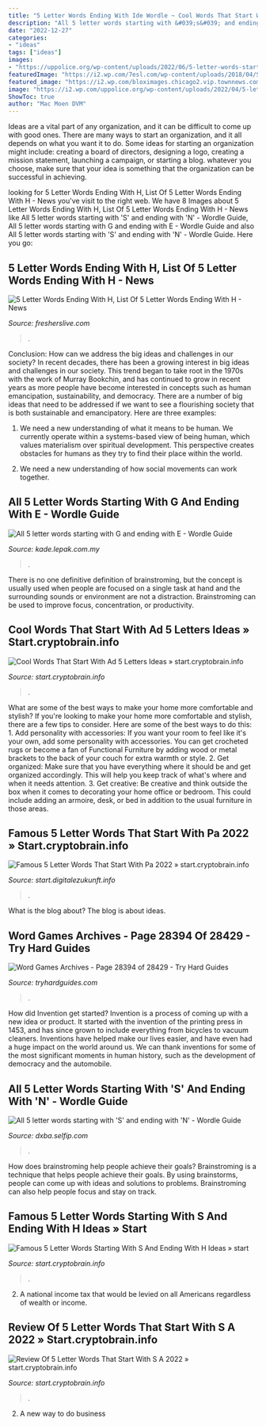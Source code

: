 ```yaml
---
title: "5 Letter Words Ending With Ide Wordle ~ Cool Words That Start With Ad 5 Letters Ideas » Start.cryptobrain.info"
description: "All 5 letter words starting with &#039;s&#039; and ending with &#039;n&#039;"
date: "2022-12-27"
categories:
- "ideas"
tags: ["ideas"]
images:
- "https://uppolice.org/wp-content/uploads/2022/06/5-letter-words-starting-with-G-and-ending-with-E-Wordle-Guide-150x84.jpg"
featuredImage: "https://i2.wp.com/7esl.com/wp-content/uploads/2018/04/Silent-Letters-1.jpg"
featured_image: "https://i2.wp.com/bloximages.chicago2.vip.townnews.com/tribdem.com/content/tncms/assets/v3/editorial/9/e7/9e7c2398-e593-11e5-8983-a32973a256fd/56df78be5ef62.image.jpg"
image: "https://i2.wp.com/uppolice.org/wp-content/uploads/2022/04/5-letter-words-starting-with-T-and-ending-with-H-Wordle-Guide-300x169.jpg"
ShowToc: true
author: "Mac Moen DVM"
---
```



Ideas are a vital part of any organization, and it can be difficult to come up with good ones. There are many ways to start an organization, and it all depends on what you want it to do. Some ideas for starting an organization might include: creating a board of directors, designing a logo, creating a mission statement, launching a campaign, or starting a blog. whatever you choose, make sure that your idea is something that the organization can be successful in achieving.

	

		
looking for 5 Letter Words Ending With H, List Of 5 Letter Words Ending With H - News you've visit to the right web. We have 8 Images about 5 Letter Words Ending With H, List Of 5 Letter Words Ending With H - News like All 5 letter words starting with &#039;S&#039; and ending with &#039;N&#039; - Wordle Guide, All 5 letter words starting with G and ending with E - Wordle Guide and also All 5 letter words starting with &#039;S&#039; and ending with &#039;N&#039; - Wordle Guide. Here you go:
		
    
## 5 Letter Words Ending With H, List Of 5 Letter Words Ending With H - News

<img loading=lazy src="https://www.fresherslive.com/news/wp-content/uploads/2022/10/5-Letter-Words-Ending-With-H-1-1-300x169.png" onerror="this.onerror=null;this.src='https://tse3.mm.bing.net/th?id=OIP.VGJ4ITlQHGfBptn2KZ7oSgEsCp&amp;pid=15.1';" alt="5 Letter Words Ending With H, List Of 5 Letter Words Ending With H - News">

_Source: fresherslive.com_

>. 

	

Conclusion: How can we address the big ideas and challenges in our society?
In recent decades, there has been a growing interest in big ideas and challenges in our society. This trend began to take root in the 1970s with the work of Murray Bookchin, and has continued to grow in recent years as more people have become interested in concepts such as human emancipation, sustainability, and democracy.
There are a number of big ideas that need to be addressed if we want to see a flourishing society that is both sustainable and emancipatory. Here are three examples:

1) We need a new understanding of what it means to be human. We currently operate within a systems-based view of being human, which values materialism over spiritual development. This perspective creates obstacles for humans as they try to find their place within the world.

2) We need a new understanding of how social movements can work together.

    
## All 5 Letter Words Starting With G And Ending With E - Wordle Guide

<img loading=lazy src="https://uppolice.org/wp-content/uploads/2022/06/5-letter-words-starting-with-G-and-ending-with-E-Wordle-Guide-150x84.jpg" onerror="this.onerror=null;this.src='https://tse4.mm.bing.net/th?id=OIP.rMxSWdfTPnYYbAO-GpK4oQCWBU&amp;pid=15.1';" alt="All 5 letter words starting with G and ending with E - Wordle Guide">

_Source: kade.lepak.com.my_

>. 

	

There is no one definitive definition of brainstroming, but the concept is usually used when people are focused on a single task at hand and the surrounding sounds or environment are not a distraction. Brainstroming can be used to improve focus, concentration, or productivity.

    
## Cool Words That Start With Ad 5 Letters Ideas » Start.cryptobrain.info

<img loading=lazy src="https://i2.wp.com/uppolice.org/wp-content/uploads/2022/04/5-letter-words-starting-with-T-and-ending-with-H-Wordle-Guide-300x169.jpg" onerror="this.onerror=null;this.src='https://tse2.mm.bing.net/th?id=OIP.Wun42MzAJBUxTl14opp8cQEsCp&amp;pid=15.1';" alt="Cool Words That Start With Ad 5 Letters Ideas » start.cryptobrain.info">

_Source: start.cryptobrain.info_

>. 

	

What are some of the best ways to make your home more comfortable and stylish?
If you're looking to make your home more comfortable and stylish, there are a few tips to consider. Here are some of the best ways to do this: 1. Add personality with accessories: If you want your room to feel like it's your own, add some personality with accessories. You can get crocheted rugs or become a fan of Functional Furniture by adding wood or metal brackets to the back of your couch for extra warmth or style. 2. Get organized: Make sure that you have everything where it should be and get organized accordingly. This will help you keep track of what's where and when it needs attention. 3. Get creative: Be creative and think outside the box when it comes to decorating your home office or bedroom. This could include adding an armoire, desk, or bed in addition to the usual furniture in those areas. 
    
## Famous 5 Letter Words That Start With Pa 2022 » Start.cryptobrain.info

<img loading=lazy src="https://i2.wp.com/bloximages.chicago2.vip.townnews.com/tribdem.com/content/tncms/assets/v3/editorial/9/e7/9e7c2398-e593-11e5-8983-a32973a256fd/56df78be5ef62.image.jpg" onerror="this.onerror=null;this.src='https://tse1.mm.bing.net/th?id=OIP.DhZUrzIUXMAEZW2chVdhrQHaDX&amp;pid=15.1';" alt="Famous 5 Letter Words That Start With Pa 2022 » start.cryptobrain.info">

_Source: start.digitalezukunft.info_

>. 

	

What is the blog about?
The blog is about ideas.

    
## Word Games Archives - Page 28394 Of 28429 - Try Hard Guides

<img loading=lazy src="https://tryhardguides.com/wp-content/uploads/2022/01/featured-wordle-237-answer-367x206.jpg" onerror="this.onerror=null;this.src='https://tse3.mm.bing.net/th?id=OIP.G3rm_FB9VuR1g0oAy7LFbgFvDO&amp;pid=15.1';" alt="Word Games Archives - Page 28394 of 28429 - Try Hard Guides">

_Source: tryhardguides.com_

>. 

	

How did Invention get started?
Invention is a process of coming up with a new idea or product. It started with the invention of the printing press in 1453, and has since grown to include everything from bicycles to vacuum cleaners. Inventions have helped make our lives easier, and have even had a huge impact on the world around us. We can thank inventions for some of the most significant moments in human history, such as the development of democracy and the automobile.

    
## All 5 Letter Words Starting With &#039;S&#039; And Ending With &#039;N&#039; - Wordle Guide

<img loading=lazy src="https://uppolice.org/wp-content/uploads/2022/04/5-letter-words-starting-with-S-and-ending-with-N-Wordle-Guide-300x169.jpg" onerror="this.onerror=null;this.src='https://tse2.mm.bing.net/th?id=OIP.Dg_P2JE0Pt6xNouVDcMIBQEsCp&amp;pid=15.1';" alt="All 5 letter words starting with &#039;S&#039; and ending with &#039;N&#039; - Wordle Guide">

_Source: dxba.selfip.com_

>. 

	

How does brainstroming help people achieve their goals?
Brainstroming is a technique that helps people achieve their goals. By using brainstorms, people can come up with ideas and solutions to problems. Brainstroming can also help people focus and stay on track.

    
## Famous 5 Letter Words Starting With S And Ending With H Ideas » Start

<img loading=lazy src="https://i2.wp.com/www.guruparents.com/image-files/preschool-letter-worksheet-sh-sound.png" onerror="this.onerror=null;this.src='https://tse2.mm.bing.net/th?id=OIP.NEWpUZsmR-BDeVdxUIRZZAHaKe&amp;pid=15.1';" alt="Famous 5 Letter Words Starting With S And Ending With H Ideas » start">

_Source: start.cryptobrain.info_

>. 

	

2. A national income tax that would be levied on all Americans regardless of wealth or income.

    
## Review Of 5 Letter Words That Start With S A 2022 » Start.cryptobrain.info

<img loading=lazy src="https://i2.wp.com/7esl.com/wp-content/uploads/2018/04/Silent-Letters-1.jpg" onerror="this.onerror=null;this.src='https://tse1.mm.bing.net/th?id=OIP.5U1C5nJQik1cAnae78rVfwHaE8&amp;pid=15.1';" alt="Review Of 5 Letter Words That Start With S A 2022 » start.cryptobrain.info">

_Source: start.cryptobrain.info_

>. 

	

2. A new way to do business 

